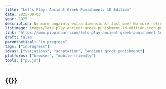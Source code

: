 ```yaml
---
title: "Let's Play: Ancient Greek Punishment: 1D Edition"
date: 2025-09-03
year: 2025
description: No more ungainly extra dimensions! Just one! No more retro cool! Just math! No more sweaty men rolling boulders! Just pushing points on the number line!
listimage: images/lets-play-ancient-greek-punishment-1d-edition-icon.png
link: "https://www.pippinbarr.com/lets-play-ancient-greek-punishment-1d-edition/info/"
draft: false
parenthetical: "in progress"
tags: ["inprogress"]
ideas: ["variations", "adaptation", "ancient greek punishment"]
platforms: ["browser", "mobile-friendly"]
tools: ["p5.js"]
---
```


## {{<param title >}}
